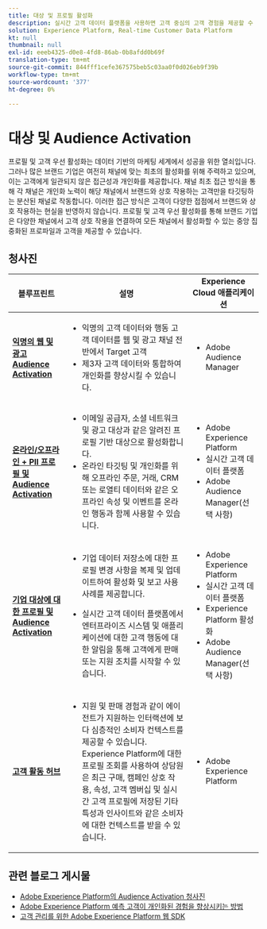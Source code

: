 ```yaml
---
title: 대상 및 프로필 활성화
description: 실시간 고객 데이터 플랫폼을 사용하면 고객 중심의 고객 경험을 제공할 수 ​ 있습니다.
solution: Experience Platform, Real-time Customer Data Platform
kt: null
thumbnail: null
exl-id: eeeb4325-d0e8-4fd8-86ab-0b8afdd0b69f
translation-type: tm+mt
source-git-commit: 844fff1cefe367575beb5c03aa0f0d026eb9f39b
workflow-type: tm+mt
source-wordcount: '377'
ht-degree: 0%

---
```



# 대상 및 Audience Activation

프로필 및 고객 우선 활성화는 데이터 기반의 마케팅 세계에서 성공을 위한 열쇠입니다. 그러나 많은 브랜드 기업은 여전히 채널에 맞는 최초의 활성화를 위해 주력하고 있으며, 이는 고객에게 일관되지 않은 접근성과 개인화를 제공합니다. 채널 최초 접근 방식을 통해 각 채널은 개인화 노력이 해당 채널에서 브랜드와 상호 작용하는 고객만을 타깃팅하는 분산된 채널로 작동합니다. 이러한 접근 방식은 고객이 다양한 접점에서 브랜드와 상호 작용하는 현실을 반영하지 않습니다. 프로필 및 고객 우선 활성화를 통해 브랜드 기업은 다양한 채널에서 고객 상호 작용을 연결하여 모든 채널에서 활성화할 수 있는 중앙 집중화된 프로파일과 고객을 제공할 수 있습니다.

## 청사진

| 블루프린트 | 설명 | Experience Cloud 애플리케이션 |
|---|---|---|
| **[익명의 웹 및 광고 Audience Activation](anonymous.md)** | <ul><li>익명의 고객 데이터와 행동 고객 데이터를 웹 및 광고 채널 전반에서 Target 고객</li><li>제3자 고객 데이터와 통합하여 개인화를 향상시킬 수 있습니다.</li></ul> | <ul><li>Adobe Audience Manager</li></ul> |
| **[온라인/오프라인 + PII 프로필 및 Audience Activation](online-offline.md)** | <ul><li>이메일 공급자, 소셜 네트워크 및 광고 대상과 같은 알려진 프로필 기반 대상으로 활성화합니다. </li><li>온라인 타깃팅 및 개인화를 위해 오프라인 주문, 거래, CRM 또는 로열티 데이터와 같은 오프라인 속성 및 이벤트를 온라인 행동과 함께 사용할 수 있습니다.</li></ul> | <ul><li>Adobe Experience Platform</li><li> 실시간 고객 데이터 플랫폼</li><li>Adobe Audience Manager(선택 사항)</li></ul> |
| **[기업 대상에 대한 프로필 및 Audience Activation](enterprise-destinations.md)** | <ul><li>기업 데이터 저장소에 대한 프로필 변경 사항을 복제 및 업데이트하여 활성화 및 보고 사용 사례를 제공합니다. </li></ul><ul><li>실시간 고객 데이터 플랫폼에서 엔터프라이즈 시스템 및 애플리케이션에 대한 고객 행동에 대한 알림을 통해 고객에게 판매 또는 지원 조치를 시작할 수 있습니다.</li></ul> | <ul><li>Adobe Experience Platform</li><li>실시간 고객 데이터 플랫폼</li><li>Experience Platform 활성화</li><li>Adobe Audience Manager(선택 사항)</li></ul> |
| **[고객 활동 허브](customer-activity.md)** | <ul><li>지원 및 판매 경험과 같이 에이전트가 지원하는 인터랙션에 보다 심층적인 소비자 컨텍스트를 제공할 수 있습니다. Experience Platform에 대한 프로필 조회를 사용하여 상담원은 최근 구매, 캠페인 상호 작용, 속성, 고객 멤버십 및 실시간 고객 프로필에 저장된 기타 특성과 인사이트와 같은 소비자에 대한 컨텍스트를 받을 수 있습니다.</li></ul> | <ul><li>Adobe Experience Platform</li></ul> |

## 관련 블로그 게시물

* [Adobe Experience Platform의 Audience Activation 청사진](https://medium.com/adobetech/a-blueprint-for-audience-activation-in-adobe-experience-platform-b2b30fae90fd)
* [Adobe Experience Platform 예측 고객이 개인화된 경험을 향상시키는 방법](https://medium.com/adobetech/how-adobe-experience-platform-predictive-audiences-improves-personalized-experiences-1f75a60cb7a3)
* [고객 관리를 위한 Adobe Experience Platform 웹 SDK](https://medium.com/adobetech/adobe-experience-platform-web-sdk-for-audience-management-751fa6d063bc)
